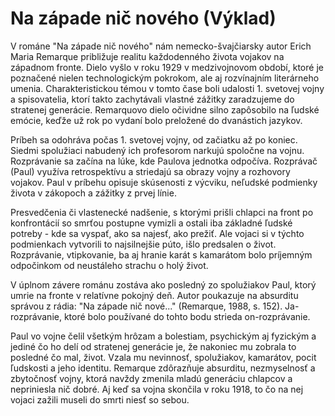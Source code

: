 # Na západe nič nového (Výklad)

V románe "Na západe nič nového" nám nemecko-švajčiarsky autor Erich Maria Remarque približuje realitu každodenného života vojakov na západnom fronte. Dielo vyšlo v roku 1929 v medzivojnovom období, ktoré je poznačené nielen technologickým pokrokom, ale aj rozvínajním literárneho umenia. Charakteristickou témou v tomto čase boli udalosti 1. svetovej vojny a spisovatelia, ktorí takto zachytávali vlastné zážitky zaradzujeme do stratenej generácie. Remarquovo dielo očividne silno zapôsobilo na ľudské emócie, keďže už rok po vydaní bolo preložené do dvanástich jazykov.

Príbeh sa odohráva počas 1. svetovej vojny, od začiatku až po koniec. Siedmi spolužiaci nabudený ich profesorom narkujú spoločne na vojnu. Rozprávanie sa začína na lúke, kde Paulova jednotka odpočíva. Rozprávač (Paul) využíva retrospektívu a striedajú sa obrazy vojny a rozhovory vojakov. Paul v príbehu opisuje skúsenosti z výcviku, neľudské podmienky života v zákopoch a zážitky z prvej línie.

Presvedčenia či vlastenecké nadšenie, s ktorými prišli chlapci na front po konfrontácií so smrťou postupne vymizli a ostali iba základné ľudské potreby - kde sa vyspať, ako sa najesť, ako prežiť. Ale vojaci si v týchto podmienkach vytvorili to najsilnejšie púto, išlo predsalen o život. Rozprávanie, vtipkovanie, ba aj hranie karát s kamarátom bolo príjemným odpočinkom od neustáleho strachu o holý život.

V úplnom závere románu zostáva ako posledný zo spolužiakov Paul, ktorý umrie na fronte v relatívne pokojný deň. Autor poukazuje na absurditu správou z rádia: "Na západe nič nové..." (Remarque, 1988, s. 152). Ja-rozprávanie, ktoré bolo používané do tohto bodu strieda on-rozprávanie.

Paul vo vojne čelil všetkým hrôzam a bolestiam, psychickým aj fyzickým a jediné čo ho delí od stratenej generácie je, že nakoniec mu zobrala to posledné čo mal, život. Vzala mu nevinnosť, spolužiakov, kamarátov, pocit ľudskosti a jeho identitu. Remarque zdôrazňuje absurditu, nezmyselnosť a zbytočnosť vojny, ktorá navždy zmenila mladú generáciu chlapcov a nepriniesla nič dobré. Aj keď sa vojna skončila v roku 1918, to čo na nej vojaci zažili museli do smrti niesť so sebou. 